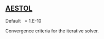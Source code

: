 ## [AESTOL](https://nexus.hexagon.com/documentationcenter/bundle/MSC_Nastran_2022.4/page/Nastran_Combined_Book/qrg/parameters/TOC.AESTOL.xhtml)

Default    = 1.E-10

Convergence criteria for the iterative solver.


